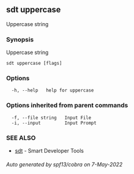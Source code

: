 ## sdt uppercase

Uppercase string

### Synopsis

Uppercase string

```
sdt uppercase [flags]
```

### Options

```
  -h, --help   help for uppercase
```

### Options inherited from parent commands

```
  -f, --file string   Input File
  -i, --input         Input Prompt
```

### SEE ALSO

* [sdt](sdt.md)	 - Smart Developer Tools

###### Auto generated by spf13/cobra on 7-May-2022
